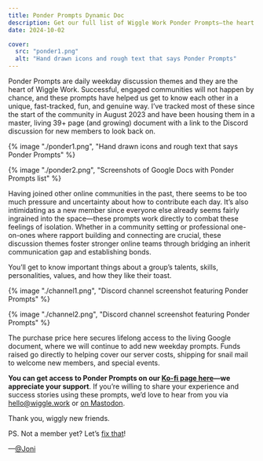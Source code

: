 ```yaml
---
title: Ponder Prompts Dynamic Doc
description: Get our full list of Wiggle Work Ponder Prompts—the heart of the community.
date: 2024-10-02

cover:
  src: "ponder1.png"
  alt: "Hand drawn icons and rough text that says Ponder Prompts"
---
```

Ponder Prompts are daily weekday discussion themes and they are the heart of Wiggle Work. Successful, engaged communities will not happen by chance, and these prompts have helped us get to know each other in a unique, fast-tracked, fun, and genuine way. I’ve tracked most of these since the start of the community in August 2023 and have been housing them in a master, living 39+ page (and growing) document with a link to the Discord discussion for new members to look back on.

{% image "./ponder1.png", "Hand drawn icons and rough text that says Ponder Prompts" %}

{% image "./ponder2.png", "Screenshots of Google Docs with Ponder Prompts list" %}

Having joined other online communities in the past, there seems to be too much pressure and uncertainty about how to contribute each day. It’s also intimidating as a new member since everyone else already seems fairly ingrained into the space—these prompts work directly to combat these feelings of isolation. Whether in a community setting or professional one-on-ones where rapport building and connecting are crucial, these discussion themes foster stronger online teams through bridging an inherit communication gap and establishing bonds.

You’ll get to know important things about a group’s talents, skills, personalities, values, and how they like their toast.

{% image "./channel1.png", "Discord channel screenshot featuring Ponder Prompts" %}

{% image "./channel2.png", "Discord channel screenshot featuring Ponder Prompts" %}

The purchase price here secures lifelong access to the living Google document, where we will continue to add new weekday prompts. Funds raised go directly to helping cover our server costs, shipping for snail mail to welcome new members, and special events.

**You can get access to Ponder Prompts on our [Ko-fi page here](https://ko-fi.com/s/07d2c5b8ce)—we appreciate your support**. If you’re willing to share your experience and success stories using these prompts, we’d love to hear from you via hello@wiggle.work or [on Mastodon](https://mastodon.yupgup.com/@wigglework).

Thank you, wiggly new friends.

PS. Not a member yet? Let’s [fix that](https://docs.google.com/forms/d/e/1FAIpQLSd7L2T02FfqvNCeNwqk3ZwvEMz72GjkTzId2XN3evNO15ppYg/viewform)!

—[@Joni](https://mastodon.yupgup.com/@joni)
